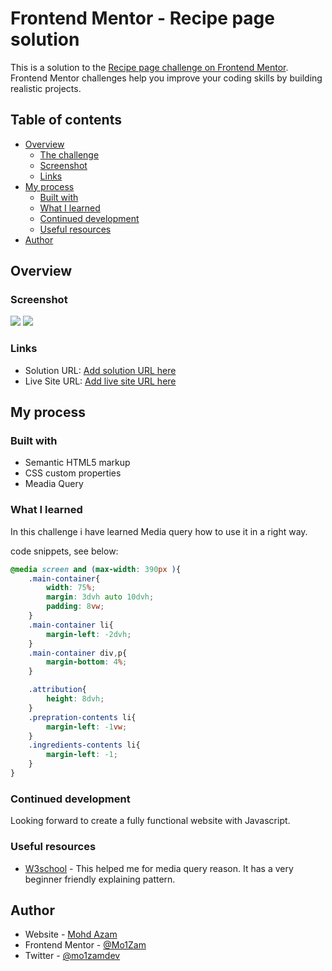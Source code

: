# Frontend Mentor - Recipe page solution

This is a solution to the [Recipe page challenge on Frontend Mentor](https://www.frontendmentor.io/challenges/recipe-page-KiTsR8QQKm). Frontend Mentor challenges help you improve your coding skills by building realistic projects. 

## Table of contents

- [Overview](#overview)
  - [The challenge](#the-challenge)
  - [Screenshot](#screenshot)
  - [Links](#links)
- [My process](#my-process)
  - [Built with](#built-with)
  - [What I learned](#what-i-learned)
  - [Continued development](#continued-development)
  - [Useful resources](#useful-resources)
- [Author](#author)


## Overview


### Screenshot

![](./desktop.png)
![](./mobile.png)



### Links

- Solution URL: [Add solution URL here](https://your-solution-url.com)
- Live Site URL: [Add live site URL here](https://your-live-site-url.com)

## My process

### Built with

- Semantic HTML5 markup
- CSS custom properties
- Meadia Query


### What I learned

In this challenge i have learned Media query how to use it in a right way.

code snippets, see below:

```css
@media screen and (max-width: 390px ){
    .main-container{
        width: 75%;
        margin: 3dvh auto 10dvh;
        padding: 8vw;
    }
    .main-container li{
        margin-left: -2dvh;
    }
    .main-container div,p{
        margin-bottom: 4%;
    }

    .attribution{
        height: 8dvh;
    }
    .prepration-contents li{
        margin-left: -1vw;
    }
    .ingredients-contents li{
        margin-left: -1;
    }
}
```

### Continued development

Looking forward to create a fully functional website with Javascript.


### Useful resources

- [W3school](https://www.w3schools.com) - This helped me for media query reason. It has a very beginner friendly explaining pattern.


## Author

- Website - [Mohd Azam](https://loyal-skill-375719.web.app)
- Frontend Mentor - [@Mo1Zam](https://www.frontendmentor.io/profile/Mo1Zam)
- Twitter - [@mo1zamdev](https://www.twitter.com/yourusername)



